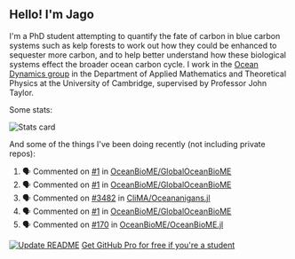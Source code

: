 ## Hello! I'm Jago

I'm a PhD student attempting to quantify the fate of carbon in blue carbon systems such as kelp forests to work out how they could be enhanced to sequester more carbon, and to help better understand how these biological systems effect the broader ocean carbon cycle. I work in the <a href="https://www.damtp.cam.ac.uk/user/jrt51/" class="emph">Ocean Dynamics group</a> in the Department of Applied Mathematics and Theoretical Physics at the University of Cambridge, supervised by Professor John Taylor.

Some stats:
<!--
![](https://raw.githubusercontent.com/jagoosw/jagoosw/main/profile-summary-card-output/nord_dark/0-profile-details.svg)
![](https://raw.githubusercontent.com/jagoosw/jagoosw/main/profile-summary-card-output/nord_dark/3-stats.svg)
![](https://raw.githubusercontent.com/jagoosw/jagoosw/main/profile-summary-card-output/nord_dark/4-productive-time.svg)
-->
![Stats card](https://github-readme-stats.vercel.app/api?username=jagoosw&count_private=true&show_icons=true&theme=transparent&hide_title=true&rank_icon=percentile&show=reviews)

And some of the things I've been doing recently (not including private repos):
<!--START_SECTION:activity-->
1. 🗣 Commented on [#1](https://github.com/OceanBioME/GlobalOceanBioME/issues/1#issuecomment-2020885969) in [OceanBioME/GlobalOceanBioME](https://github.com/OceanBioME/GlobalOceanBioME)
2. 🗣 Commented on [#1](https://github.com/OceanBioME/GlobalOceanBioME/issues/1#issuecomment-2020885457) in [OceanBioME/GlobalOceanBioME](https://github.com/OceanBioME/GlobalOceanBioME)
3. 🗣 Commented on [#3482](https://github.com/CliMA/Oceananigans.jl/pull/3482#issuecomment-2020691320) in [CliMA/Oceananigans.jl](https://github.com/CliMA/Oceananigans.jl)
4. 🗣 Commented on [#1](https://github.com/OceanBioME/GlobalOceanBioME/issues/1#issuecomment-2020597396) in [OceanBioME/GlobalOceanBioME](https://github.com/OceanBioME/GlobalOceanBioME)
5. 🗣 Commented on [#170](https://github.com/OceanBioME/OceanBioME.jl/pull/170#issuecomment-2020594404) in [OceanBioME/OceanBioME.jl](https://github.com/OceanBioME/OceanBioME.jl)
<!--END_SECTION:activity-->


[![Update README](https://github.com/jagoosw/jagoosw/actions/workflows/update-readme.yml/badge.svg)](https://github.com/jagoosw/jagoosw/actions/workflows/update-readme.yml)
[Get GitHub Pro for free if you're a student](https://education.github.com/pack)

